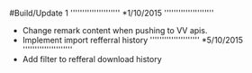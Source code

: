 #Build/Update 1
'''''''''''''''''''''
*1/10/2015
'''''''''''''''''''''
- Change remark content when pushing to VV apis.
- Implement import refferral history
'''''''''''''''''''''
*5/10/2015
'''''''''''''''''''''
- Add filter to refferal download history